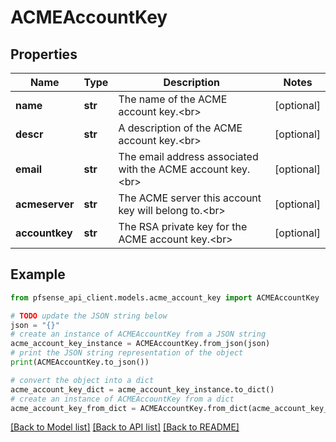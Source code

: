 # ACMEAccountKey


## Properties

Name | Type | Description | Notes
------------ | ------------- | ------------- | -------------
**name** | **str** | The name of the ACME account key.&lt;br&gt; | [optional] 
**descr** | **str** | A description of the ACME account key.&lt;br&gt; | [optional] 
**email** | **str** | The email address associated with the ACME account key.&lt;br&gt; | [optional] 
**acmeserver** | **str** | The ACME server this account key will belong to.&lt;br&gt; | [optional] 
**accountkey** | **str** | The RSA private key for the ACME account key.&lt;br&gt; | [optional] 

## Example

```python
from pfsense_api_client.models.acme_account_key import ACMEAccountKey

# TODO update the JSON string below
json = "{}"
# create an instance of ACMEAccountKey from a JSON string
acme_account_key_instance = ACMEAccountKey.from_json(json)
# print the JSON string representation of the object
print(ACMEAccountKey.to_json())

# convert the object into a dict
acme_account_key_dict = acme_account_key_instance.to_dict()
# create an instance of ACMEAccountKey from a dict
acme_account_key_from_dict = ACMEAccountKey.from_dict(acme_account_key_dict)
```
[[Back to Model list]](../README.md#documentation-for-models) [[Back to API list]](../README.md#documentation-for-api-endpoints) [[Back to README]](../README.md)


